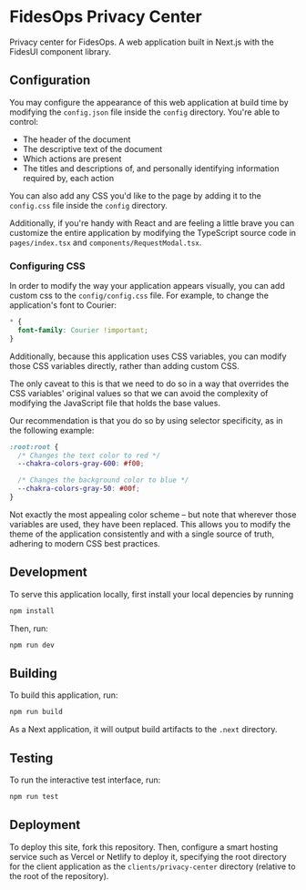 # FidesOps Privacy Center

Privacy center for FidesOps. A web application built in Next.js with the FidesUI
component library.

## Configuration

You may configure the appearance of this web application at build time by modifying the `config.json` file inside the `config` directory. You're able to control:

- The header of the document
- The descriptive text of the document
- Which actions are present
- The titles and descriptions of, and personally identifying information required by, each action

You can also add any CSS you'd like to the page by adding it to the `config.css`
file inside the `config` directory.

Additionally, if you're handy with React and are feeling a little brave you can
customize the entire application by modifying the TypeScript source code in
`pages/index.tsx` and `components/RequestModal.tsx`.

### Configuring CSS

In order to modify the way your application appears visually, you can add custom
css to the `config/config.css` file. For example, to change the application's
font to Courier:

```css
* {
  font-family: Courier !important;
}
```

Additionally, because this application uses CSS variables, you can modify those
CSS variables directly, rather than adding custom CSS.

The only caveat to this is that we need to do so in a way that overrides the CSS
variables' original values so that we can avoid the complexity of modifying the
JavaScript file that holds the base values.

Our recommendation is that you do so by using selector specificity, as in the
following example:

```css
:root:root {
  /* Changes the text color to red */
  --chakra-colors-gray-600: #f00;

  /* Changes the background color to blue */
  --chakra-colors-gray-50: #00f;
}
```

Not exactly the most appealing color scheme – but note that wherever those
variables are used, they have been replaced. This allows you to modify the theme
of the application consistently and with a single source of truth, adhering to
modern CSS best practices.

## Development

To serve this application locally, first install your local depencies by running

```bash
npm install
```

Then, run:

```bash
npm run dev
```

## Building

To build this application, run:

```bash
npm run build
```

As a Next application, it will output build artifacts to the `.next` directory.

## Testing

To run the interactive test interface, run:

```bash
npm run test
```

## Deployment

To deploy this site, fork this repository. Then, configure a smart hosting
service such as Vercel or Netlify to deploy it, specifying the root directory
for the client application as the `clients/privacy-center` directory (relative
to the root of the repository).
